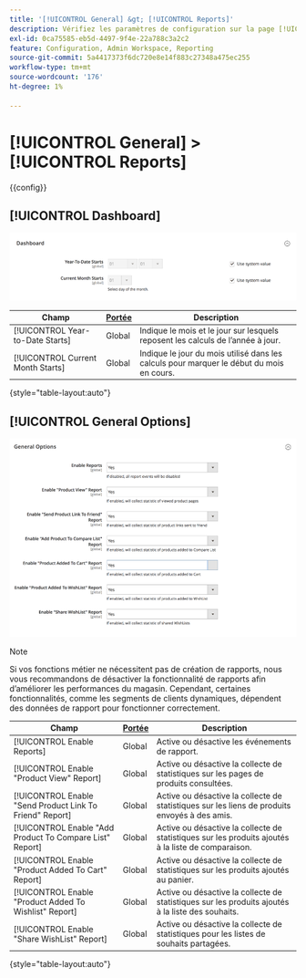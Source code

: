 ```yaml
---
title: '[!UICONTROL General] &gt; [!UICONTROL Reports]'
description: Vérifiez les paramètres de configuration sur la page [!UICONTROL General] &gt; [!UICONTROL Reports] de l’administrateur Commerce.
exl-id: 0ca75585-eb5d-4497-9f4e-22a788c3a2c2
feature: Configuration, Admin Workspace, Reporting
source-git-commit: 5a4417373f6dc720e8e14f883c27348a475ec255
workflow-type: tm+mt
source-wordcount: '176'
ht-degree: 1%

---
```


# [!UICONTROL General] > [!UICONTROL Reports]

{{config}}

## [!UICONTROL Dashboard]

![Tableau de bord](./assets/reports-dashboard.png)<!-- zoom -->

<!-- [Dashboard](https://experienceleague.adobe.com/en/docs/commerce-admin/start/admin/tools/admin-dashboard) -->

| Champ | [Portée](../../getting-started/websites-stores-views.md#scope-settings) | Description |
|--- |--- |--- |
| [!UICONTROL Year-to-Date Starts] | Global | Indique le mois et le jour sur lesquels reposent les calculs de l’année à jour. |
| [!UICONTROL Current Month Starts] | Global | Indique le jour du mois utilisé dans les calculs pour marquer le début du mois en cours. |

{style="table-layout:auto"}

## [!UICONTROL General Options]

![Options générales](./assets/reports-general-options.png)<!-- zoom -->

>[!NOTE]
>
>Si vos fonctions métier ne nécessitent pas de création de rapports, nous vous recommandons de désactiver la fonctionnalité de rapports afin d’améliorer les performances du magasin. Cependant, certaines fonctionnalités, comme les segments de clients dynamiques, dépendent des données de rapport pour fonctionner correctement.

| Champ | [Portée](../../getting-started/websites-stores-views.md#scope-settings) | Description |
|--- |--- |--- |
| [!UICONTROL Enable Reports] | Global | Active ou désactive les événements de rapport. |
| [!UICONTROL Enable "Product View" Report] | Global | Active ou désactive la collecte de statistiques sur les pages de produits consultées. |
| [!UICONTROL Enable "Send Product Link To Friend" Report] | Global | Active ou désactive la collecte de statistiques sur les liens de produits envoyés à des amis. |
| [!UICONTROL Enable "Add Product To Compare List" Report] | Global | Active ou désactive la collecte de statistiques sur les produits ajoutés à la liste de comparaison. |
| [!UICONTROL Enable "Product Added To Cart" Report] | Global | Active ou désactive la collecte de statistiques sur les produits ajoutés au panier. |
| [!UICONTROL Enable "Product Added To Wishlist" Report] | Global | Active ou désactive la collecte de statistiques sur les produits ajoutés à la liste des souhaits. |
| [!UICONTROL Enable "Share WishList" Report] | Global | Active ou désactive la collecte de statistiques pour les listes de souhaits partagées. |

{style="table-layout:auto"}
